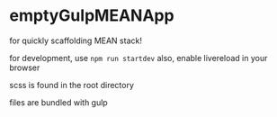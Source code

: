 # emptyGulpMEANApp
for quickly scaffolding MEAN stack!

for development, use `npm run startdev`
also, enable livereload in your browser

scss is found in the root directory

files are bundled with gulp
